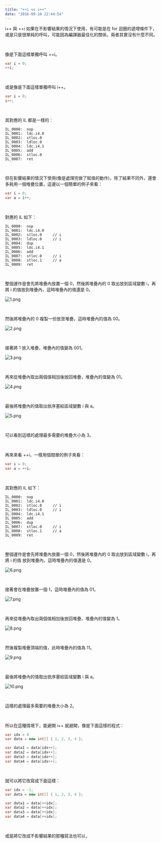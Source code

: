 ```yaml
---
title: "++i vs i++"
date: "2016-09-10 22:44:54"
---
```



i++ 與 ++i 如果在不影響結果的情況下使用，有可能是在 for 迴圈的遞增條件下，或是只是很單純的呼叫，可能因為編譯器最佳化的關係，兩者其實沒有什麼不同。

<!-- More -->

<br/>


像是下面這樣單獨呼叫 ++i。  

```c#
var i = 0;
++i;
```

<br/>


或是像是下面這樣單獨呼叫 i++。

```c#
var i = 0;
i++;
```

<br/>


其對應的 IL 都是一樣的：  

```IL
IL_0000:  nop
IL_0001:  ldc.i4.0
IL_0002:  stloc.0
IL_0003:  ldloc.0
IL_0004:  ldc.i4.1
IL_0005:  add
IL_0006:  stloc.0
IL_0007:  ret
```

<br/>


但在影響結果的情況下使用(像是處理完做了賦值的動作)，除了結果不同外，還會多耗用一個堆疊位置，這邊以一個簡單的例子來看：  

```c#
var i = 0;
var a = i++;
```

<br/>


對應的 IL 如下：  

```IL
IL_0000:  nop         
IL_0001:  ldc.i4.0    
IL_0002:  stloc.0     // i
IL_0003:  ldloc.0     // i
IL_0004:  dup         
IL_0005:  ldc.i4.1    
IL_0006:  add         
IL_0007:  stloc.0     // i
IL_0008:  stloc.1     // a
IL_0009:  ret        
```

<br/>


整個運作是會先將堆疊內放置一個 0，然後將堆疊內的 0 取出放到區域變數 i，再將 i 的值放到堆疊內，這時堆疊內的值還是 0。

![1.png](1.png)

<br/>


然後將堆疊內的 0 複製一份放至堆疊，這時堆疊內的值為 00。  

![2.png](2.png)

<br/>


接著將 1 放入堆疊，堆疊內的值變為 001。  

![3.png](3.png)

<br/>


再來從堆疊內取出兩個值相加後放回堆疊，堆疊內的值變為 01。  

![4.png](4.png)

<br/>


最後將堆疊內的值取出依序塞給區域變數 i 與 a。  

![5.png](5.png)

<br/>


可以看到這樣的處理最多需要的堆疊大小為 3。  

<br/>


再來來看 ++i，一樣用個間單的例子來看：    

```c#
var i = 0;
var a = ++i;
```

<br/>


其對應的 IL 如下：  

```IL
IL_0000:  nop         
IL_0001:  ldc.i4.0    
IL_0002:  stloc.0     // i
IL_0003:  ldloc.0     // i
IL_0004:  ldc.i4.1    
IL_0005:  add         
IL_0006:  dup         
IL_0007:  stloc.0     // i
IL_0008:  stloc.1     // a
IL_0009:  ret   
```

<br/>


整個運作是會先將堆疊內放置一個 0，然後將堆疊內的 0 取出放到區域變數 i，再將 i 的值
放到堆疊內，這時堆疊內的值還是 0。

![6.png](6.png)

<br/>


接著會在堆疊放置一個 1，這時堆疊內的值為 01。  

![7.png](7.png)

<br/>


再來從堆疊內取出兩個值相加後放回堆疊，堆疊內的值變為 1。  

![8.png](8.png)

<br/>


然後複製堆疊頂端的值，此時堆疊內的值為 11。  

![9.png](9.png)

<br/>


最後將堆疊內的值取出依序塞給區域變數 i 與 a。  

![10.png](10.png)

<br/>


這樣的處理最多需要的堆疊大小為 2。  

<br/>


所以在這種情境下，能避開 i++ 就避開，像是下面這樣的程式：   

```C#
var idx = 0
var data = new int[] { 1, 2, 3, 4 };

var data1 = data[idx++];
var data2 = data[idx++];
var data3 = data[idx++];
var data4 = data[idx++];
```

<br/>


就可以將它改寫成下面這樣：  

```C#
var idx = -1;
var data = new int[] { 1, 2, 3, 4 };

var data1 = data[++idx];
var data2 = data[++idx];
var data3 = data[++idx];
var data4 = data[++idx];
```

<br/>


或是將它改成不影響結果的那種寫法也可以，
